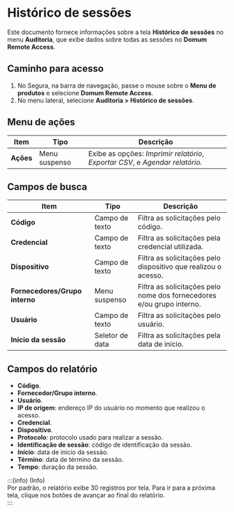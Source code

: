 # Histórico de sessões

Este documento fornece informações sobre a tela **Histórico de sessões** no menu **Auditoria**, que exibe dados sobre todas as sessões no **Domum Remote Access**.

## Caminho para acesso

1. No Segura, na barra de navegação, passe o mouse sobre o **Menu de produtos** e selecione **Domum Remote Access**.  
2. No menu lateral, selecione **Auditoria \> Histórico de sessões**.

## Menu de ações

| Item | Tipo | Descrição |
| ----- | ----- | ----- |
| **Ações** | Menu suspenso | Exibe as opções: *Imprimir relatório*, *Exportar CSV*, e *Agendar relatório.* |

## Campos de busca

| Item | Tipo | Descrição |
| ----- | ----- | ----- |
| **Código** | Campo de texto | Filtra as solicitações pelo código. |
| **Credencial** | Campo de texto | Filtra as solicitações pela credencial utilizada. |
| **Dispositivo** | Campo de texto | Filtra as solicitações pelo dispositivo que realizou o acesso. |
| **Fornecedores/Grupo interno** | Menu suspenso | Filtra as solicitações pelo nome dos fornecedores e/ou grupo interno. |
| **Usuário** | Campo de texto | Filtra as solicitações pelo usuário. |
| **Início da sessão** | Seletor de data | Filtra as solicitações pela data de início. |

## Campos do relatório

- **Código**.  
- **Fornecedor/Grupo interno**.  
- **Usuário**.  
- **IP de origem**: endereço IP do usuário no momento que realizou o acesso.  
- **Credencial**.  
- **Dispositivo**.  
- **Protocolo**: protocolo usado para realizar a sessão.  
- **Identificação de sessão**: código de identificação da sessão.  
- **Início**: data de início da sessão.  
- **Término**: data de término da sessão.  
- **Tempo**: duração da sessão.

:::(info) (Info)  
Por padrão, o relatório exibe 30 registros por tela. Para ir para a próxima tela, clique nos botões de avançar ao final do relatório.  
:::